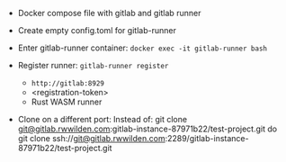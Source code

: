 - Docker compose file with gitlab and gitlab runner
- Create empty config.toml for gitlab-runner
- Enter gitlab-runner container: `docker exec -it gitlab-runner bash`
- Register runner: `gitlab-runner register`
    - `http://gitlab:8929`
    - \<registration-token>
    - Rust WASM runner


- Clone on a different port:
  Instead of:
  git clone git@gitlab.rwwilden.com:gitlab-instance-87971b22/test-project.git
  do
  git clone ssh://git@gitlab.rwwilden.com:2289/gitlab-instance-87971b22/test-project.git